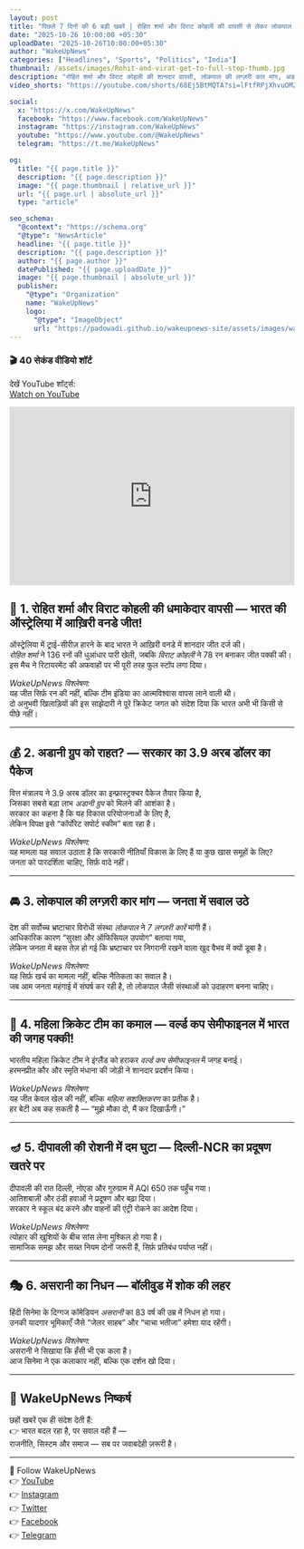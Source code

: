 ```yaml
---
layout: post
title: "पिछले 7 दिनों की 6 बड़ी खबरें | रोहित शर्मा और विराट कोहली की वापसी से लेकर लोकपाल तक"
date: "2025-10-26 10:00:00 +05:30"
uploadDate: "2025-10-26T10:00:00+05:30"
author: "WakeUpNews"
categories: ["Headlines", "Sports", "Politics", "India"]
thumbnail: /assets/images/Rohit-and-virat-get-to-full-stop-thumb.jpg
description: "रोहित शर्मा और विराट कोहली की शानदार वापसी, लोकपाल की लग्ज़री कार मांग, अडानी ग्रुप के लिए पैकेज, महिला क्रिकेट टीम का सेमीफाइनल, दीपावली प्रदूषण, और असरानी का निधन — पूरे 6 बड़े अपडेट्स विस्तार से।"
video_shorts: "https://youtube.com/shorts/68Ej5BtMQTA?si=lFtfRPjXhvuOMZcR"

social:
  x: "https://x.com/WakeUpNews"
  facebook: "https://www.facebook.com/WakeUpNews"
  instagram: "https://instagram.com/WakeUpNews"
  youtube: "https://www.youtube.com/@WakeUpNews"
  telegram: "https://t.me/WakeUpNews"

og:
  title: "{{ page.title }}"
  description: "{{ page.description }}"
  image: "{{ page.thumbnail | relative_url }}"
  url: "{{ page.url | absolute_url }}"
  type: "article"

seo_schema:
  "@context": "https://schema.org"
  "@type": "NewsArticle"
  headline: "{{ page.title }}"
  description: "{{ page.description }}"
  author: "{{ page.author }}"
  datePublished: "{{ page.uploadDate }}"
  image: "{{ page.thumbnail | absolute_url }}"
  publisher:
    "@type": "Organization"
    name: "WakeUpNews"
    logo:
      "@type": "ImageObject"
      url: "https://padowadi.github.io/wakeupnews-site/assets/images/wakeupnews-logo.png"
---
```


### 🎬 40 सेकंड वीडियो शॉर्ट

देखें YouTube शॉर्ट्स:  
[Watch on YouTube](https://youtube.com/shorts/68Ej5BtMQTA?si=lFtfRPjXhvuOMZcR)

<iframe width="100%" height="315" 
src="https://www.youtube.com/embed/68Ej5BtMQTA?autoplay=0" 
title="YouTube Short" frameborder="0" allowfullscreen></iframe>

## 🏏 1. रोहित शर्मा और विराट कोहली की धमाकेदार वापसी — भारत की ऑस्ट्रेलिया में आख़िरी वनडे जीत!

ऑस्ट्रेलिया में ट्राई-सीरीज़ हारने के बाद भारत ने आख़िरी वनडे में शानदार जीत दर्ज की।  
*रोहित शर्मा* ने 136 रनों की धुआंधार पारी खेली, जबकि *विराट कोहली* ने 78 रन बनाकर जीत पक्की की।  
इस मैच ने रिटायरमेंट की अफवाहों पर भी पूरी तरह फुल स्टॉप लगा दिया।

*WakeUpNews विश्लेषण:*  
यह जीत सिर्फ़ रन की नहीं, बल्कि टीम इंडिया का आत्मविश्वास वापस लाने वाली थी।  
दो अनुभवी खिलाड़ियों की इस साझेदारी ने पूरे क्रिकेट जगत को संदेश दिया कि भारत अभी भी किसी से पीछे नहीं।

---

## 💰 2. अडानी ग्रुप को राहत? — सरकार का 3.9 अरब डॉलर का पैकेज

वित्त मंत्रालय ने 3.9 अरब डॉलर का इन्फ्रास्ट्रक्चर पैकेज तैयार किया है,  
जिसका सबसे बड़ा लाभ *अडानी ग्रुप* को मिलने की आशंका है।  
सरकार का कहना है कि यह विकास परियोजनाओं के लिए है,  
लेकिन विपक्ष इसे “कॉर्पोरेट सपोर्ट स्कीम” बता रहा है।  

*WakeUpNews विश्लेषण:*  
यह मामला यह सवाल उठाता है कि सरकारी नीतियाँ विकास के लिए हैं या कुछ खास समूहों के लिए?  
जनता को पारदर्शिता चाहिए, सिर्फ़ वादे नहीं।

---

## 🚘 3. लोकपाल की लग्ज़री कार मांग — जनता में सवाल उठे

देश की सर्वोच्च भ्रष्टाचार विरोधी संस्था *लोकपाल* ने *7 लग्ज़री कारें* मांगी हैं।  
आधिकारिक कारण “सुरक्षा और ऑफिसियल उपयोग” बताया गया,  
लेकिन जनता में बहस तेज़ हो गई कि भ्रष्टाचार पर निगरानी रखने वाला खुद वैभव में क्यों डूबा है।  

*WakeUpNews विश्लेषण:*  
यह सिर्फ़ खर्च का मामला नहीं, बल्कि नैतिकता का सवाल है।  
जब आम जनता महंगाई में संघर्ष कर रही है, तो लोकपाल जैसी संस्थाओं को उदाहरण बनना चाहिए।

---

## 🏏 4. महिला क्रिकेट टीम का कमाल — वर्ल्ड कप सेमीफाइनल में भारत की जगह पक्की!

भारतीय महिला क्रिकेट टीम ने इंग्लैंड को हराकर *वर्ल्ड कप सेमीफाइनल* में जगह बनाई।  
हरमनप्रीत कौर और स्मृति मंधाना की जोड़ी ने शानदार प्रदर्शन किया।  

*WakeUpNews विश्लेषण:*  
यह जीत केवल खेल की नहीं, बल्कि *महिला सशक्तिकरण* का प्रतीक है।  
हर बेटी अब कह सकती है — “मुझे मौका दो, मैं कर दिखाऊँगी।”

---

## 🪔 5. दीपावली की रोशनी में दम घुटा — दिल्ली-NCR का प्रदूषण खतरे पर

दीपावली की रात दिल्ली, नोएडा और गुरुग्राम में AQI 650 तक पहुँच गया।  
आतिशबाज़ी और ठंडी हवाओं ने प्रदूषण और बढ़ा दिया।  
सरकार ने स्कूल बंद करने और वाहनों की एंट्री रोकने का आदेश दिया।  

*WakeUpNews विश्लेषण:*  
त्योहार की खुशियों के बीच सांस लेना मुश्किल हो गया है।  
सामाजिक समझ और सख्त नियम दोनों जरूरी हैं, सिर्फ़ प्रतिबंध पर्याप्त नहीं।

---

## 🎭 6. असरानी का निधन — बॉलीवुड में शोक की लहर

हिंदी सिनेमा के दिग्गज कॉमेडियन *असरानी* का 83 वर्ष की उम्र में निधन हो गया।  
उनकी यादगार भूमिकाएँ जैसे “जेलर साहब” और “चाचा भतीजा” हमेशा याद रहेंगी।  

*WakeUpNews विश्लेषण:*  
असरानी ने सिखाया कि हँसी भी एक कला है।  
आज सिनेमा ने एक कलाकार नहीं, बल्कि एक दर्शन खो दिया।

---

## 📢 WakeUpNews निष्कर्ष

छहों खबरें एक ही संदेश देती हैं:  
👉 भारत बदल रहा है, पर सवाल वही हैं —  
राजनीति, सिस्टम और समाज — सब पर जवाबदेही ज़रूरी है।

---

📲 Follow WakeUpNews  
👉 [YouTube](https://youtube.com/@WakeUpNews)  
👉 [Instagram](https://instagram.com/WakeUpNews)  
👉 [Twitter](https://x.com/WakeUpNews)  
👉 [Facebook](https://facebook.com/WakeUpNews)  
👉 [Telegram](https://t.me/WakeUpNews)
